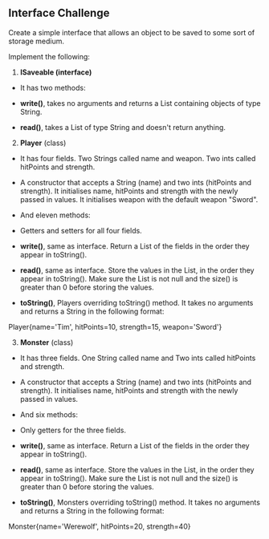 ## Interface Challenge

Create a simple interface that allows an object to be saved to some sort of storage medium.

Implement the following:

1. **ISaveable (interface)**

- It has two methods:

- **write()**, takes no arguments and returns a List containing objects of type String.

- **read()**, takes a List of type String and doesn't return anything.

2. **Player** (class)

- It has four fields. Two Strings called name and weapon. Two ints called hitPoints and strength.

- A constructor that accepts a String (name) and two ints (hitPoints and strength). It initialises name, hitPoints and strength with the newly passed in values. It initialises weapon with the default weapon "Sword".

- And eleven methods:

- Getters and setters for all four fields.

- **write()**, same as interface. Return a List of the fields in the order they appear in toString().

- **read()**, same as interface. Store the values in the List, in the order they appear in toString(). Make sure the List is not null and the size() is greater than 0 before storing the values.

- **toString()**, Players overriding toString() method. It takes no arguments and returns a String in the following format:

Player{name='Tim', hitPoints=10, strength=15, weapon='Sword'}

3. **Monster** (class)

- It has three fields. One String called name and Two ints called hitPoints and strength.

- A constructor that accepts a String (name) and two ints (hitPoints and strength). It initialises name, hitPoints and strength with the newly passed in values.

- And six methods:

- Only getters for the three fields.

- **write()**, same as interface. Return a List of the fields in the order they appear in toString().

- **read()**, same as interface. Store the values in the List, in the order they appear in toString(). Make sure the List is not null and the size() is greater than 0 before storing the values.

- **toString()**, Monsters overriding toString() method. It takes no arguments and returns a String in the following format:

Monster{name='Werewolf', hitPoints=20, strength=40}